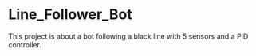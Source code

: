 # Line_Follower_Bot
This project is about a bot following a black line with 5 sensors and a PID controller. 
